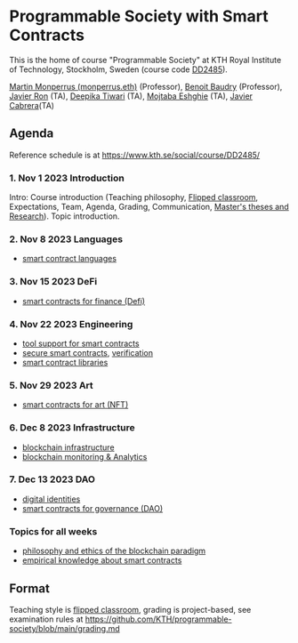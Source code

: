 # Programmable Society with Smart Contracts

This is the home of course "Programmable Society" at KTH Royal Institute of Technology, Stockholm, Sweden (course code [DD2485](https://www.kth.se/student/kurser/kurs/DD2485?l=en)).

[Martin Monperrus (monperrus.eth)](http://www.monperrus.net/martin/) (Professor), [Benoit Baudry](https://softwarediversity.eu/) (Professor), [Javier Ron](https://www.kth.se/profile/javierro?l=en) (TA), [Deepika Tiwari](https://www.kth.se/profile/deepikat) (TA), [Mojtaba Eshghie](https://www.kth.se/profile/eshghie) (TA), [Javier Cabrera](https://www.jacarte.me)(TA)

## Agenda

Reference schedule is at <https://www.kth.se/social/course/DD2485/>

### 1. Nov 1 2023 Introduction

Intro: Course introduction (Teaching philosophy, [Flipped classroom](https://en.wikipedia.org/wiki/Flipped_classroom), Expectations, Team, Agenda, Grading, Communication, [Master's theses and Research](https://www.monperrus.net/martin/topics)). Topic introduction.

### 2. Nov 8 2023 Languages

* [smart contract languages](https://github.com/KTH/programmable-society/issues/1)

### 3. Nov 15 2023 DeFi

* [smart contracts for finance (Defi)](https://github.com/KTH/programmable-society/issues/3)

### 4. Nov 22 2023 Engineering

* [tool support for smart contracts](https://github.com/KTH/programmable-society/issues/2)
* [secure smart contracts](https://github.com/KTH/programmable-society/issues/7), [verification](https://github.com/KTH/programmable-society/issues/9)
* [smart contract libraries](https://github.com/KTH/programmable-society/issues/10)

### 5. Nov 29 2023 Art

* [smart contracts for art (NFT)](https://github.com/KTH/programmable-society/issues/4)

### 6. Dec 8 2023 Infrastructure
* [blockchain infrastructure](https://github.com/KTH/programmable-society/issues/6)
* [blockchain monitoring \& Analytics](https://github.com/KTH/programmable-society/issues/29)

### 7. Dec 13 2023 DAO

* [digital identities](https://github.com/KTH/programmable-society/issues/11)
* [smart contracts for governance (DAO)](https://github.com/KTH/programmable-society/issues/5)

###  Topics for all weeks

* [philosophy and ethics of the blockchain paradigm](https://github.com/KTH/programmable-society/issues/8)
* [empirical knowledge about smart contracts](https://github.com/KTH/programmable-society/issues/21)
  
## Format

Teaching style is [flipped classroom](https://en.wikipedia.org/wiki/Flipped_classroom), grading is project-based, see examination rules at <https://github.com/KTH/programmable-society/blob/main/grading.md>
